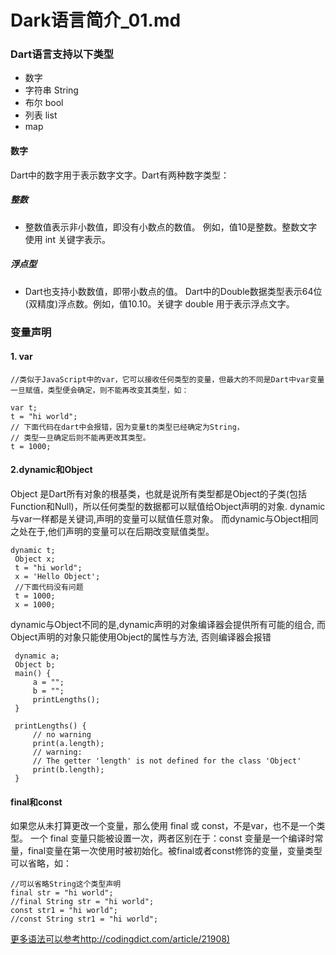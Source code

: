 # Dark语言简介_01.md

### Dart语言支持以下类型
- 数字
- 字符串 String
- 布尔 bool
- 列表 list
- map

#### 数字 
Dart中的数字用于表示数字文字。Dart有两种数字类型：

##### 整数 
- 整数值表示非小数值，即没有小数点的数值。 例如，值10是整数。整数文字使用
int 关键字表示。

##### 浮点型 
- Dart也支持小数数值，即带小数点的值。 Dart中的Double数据类型表示64位(双精度)浮点数。例如，值10.10。关键字 double 用于表示浮点文字。


### 变量声明
#### 1. var 

```dark
//类似于JavaScript中的var，它可以接收任何类型的变量，但最大的不同是Dart中var变量一旦赋值，类型便会确定，则不能再改变其类型，如：

var t;
t = "hi world";
// 下面代码在dart中会报错，因为变量t的类型已经确定为String，
// 类型一旦确定后则不能再更改其类型。
t = 1000;
```

#### 2.dynamic和Object
Object
是Dart所有对象的根基类，也就是说所有类型都是Object的子类(包括Function和Null)，所以任何类型的数据都可以赋值给Object声明的对象.
dynamic与var一样都是关键词,声明的变量可以赋值任意对象。
而dynamic与Object相同之处在于,他们声明的变量可以在后期改变赋值类型。

```dark
dynamic t;
 Object x;
 t = "hi world";
 x = 'Hello Object';
 //下面代码没有问题
 t = 1000;
 x = 1000;
```

dynamic与Object不同的是,dynamic声明的对象编译器会提供所有可能的组合,
而Object声明的对象只能使用Object的属性与方法, 否则编译器会报错 
```
 dynamic a;
 Object b;
 main() {
     a = "";
     b = "";
     printLengths();
 }   

 printLengths() {
     // no warning
     print(a.length);
     // warning:
     // The getter 'length' is not defined for the class 'Object'
     print(b.length);
 }
 ```
 
#### final和const
如果您从未打算更改一个变量，那么使用 final 或 const，不是var，也不是一个类型。 一个
final 变量只能被设置一次，两者区别在于：const
变量是一个编译时常量，final变量在第一次使用时被初始化。被final或者const修饰的变量，变量类型可以省略，如：
```
//可以省略String这个类型声明
final str = "hi world";
//final String str = "hi world"; 
const str1 = "hi world";
//const String str1 = "hi world";
```

[更多语法可以参考](http://codingdict.com/article/21908)<http://codingdict.com/article/21908)>
